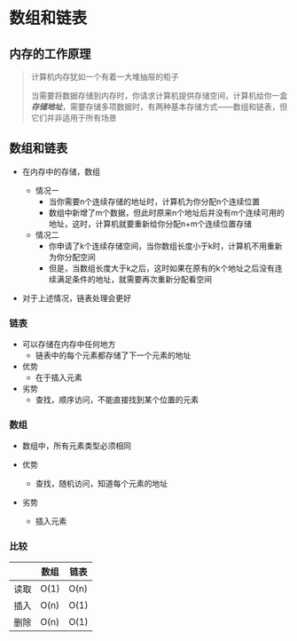 # 数组和链表

## 内存的工作原理

> 计算机内存犹如一个有着一大堆抽屉的柜子
>
> 当需要将数据存储到内存时，你请求计算机提供存储空间，计算机给你一盒***存储地址***，需要存储多项数据时，有两种基本存储方式——数组和链表，但它们并非适用于所有场景





## 数组和链表

- 在内存中的存储，数组
    - 情况一
        - 当你需要n个连续存储的地址时，计算机为你分配n个连续位置
        - 数组中新增了m个数据，但此时原来n个地址后并没有m个连续可用的地址，这时，计算机就要重新给你分配n+m个连续位置存储
    - 情况二
        - 你申请了k个连续存储空间，当你数组长度小于k时，计算机不用重新为你分配空间
        - 但是，当数组长度大于k之后，这时如果在原有的k个地址之后没有连续满足条件的地址，就需要再次重新分配看空间

- 对于上述情况，链表处理会更好



### 链表

- 可以存储在内存中任何地方
    - 链表中的每个元素都存储了下一个元素的地址
- 优势
    - 在于插入元素
- 劣势
    - 查找，顺序访问，不能直接找到某个位置的元素

### 数组

- 数组中，所有元素类型必须相同

- 优势
    - 查找，随机访问，知道每个元素的地址
- 劣势
    - 插入元素

### 比较

|      | 数组 | 链表 |
| ---- | ---- | ---- |
| 读取 | O(1) | O(n) |
| 插入 | O(n) | O(1) |
| 删除 | O(n) | O(1) |

